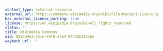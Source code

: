 ```yaml
---
content_type: external-resource
external_url: https://commons.wikimedia.org/wiki/File:Maccari-Cicero.jpg
has_external_license_warning: true
license: https://en.wikipedia.org/wiki/All_rights_reserved
status: ''
title: Wikimedia Commons
uid: 052bd4e2-d31e-49f8-a2e4-57d35b2283ba
wayback_url: ''
---
```

